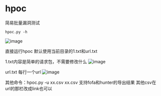 # hpoc
简易批量漏洞测试

```
hpoc.py -h
```
![image](https://github.com/hhxdi/hpoc/assets/72481638/7aa369ad-2ce1-4532-8dc3-6cad91177aac)

直接运行hpoc 默认使用当前目录的1.txt和url.txt

1.txt内容是简单的请求包，不需要修改什么
![image](https://github.com/hhxdi/hpoc/assets/72481638/6d6ede99-7dca-4510-9471-e711fac2925e)

url.txt 每行一个url 
![image](https://github.com/hhxdi/hpoc/assets/72481638/6019bc89-08bb-479c-a540-7a91b8d89838)

其他命令：hpoc.py -u xx.csv  xx.csv 支持fofa和hunter的导出结果 其他csv在url的那栏改成link也可以
